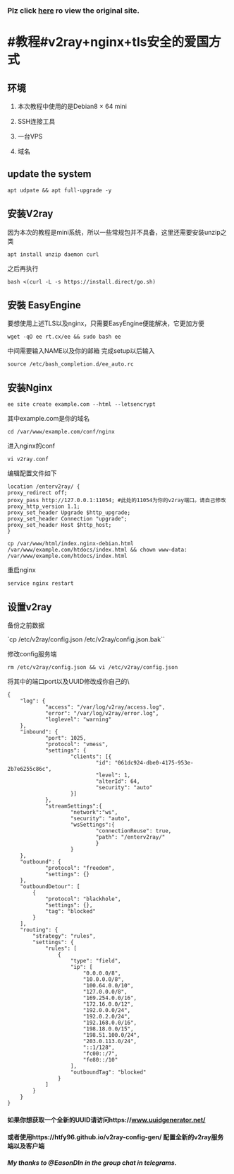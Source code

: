 ### Plz click [here](https://www.aihoom.com/1274.htmla) ro view the original site.<br>

# #教程#v2ray+nginx+tls安全的爱国方式


## 环境
1.    本次教程中使用的是Debian8 × 64 mini

2.    SSH连接工具

3.    一台VPS

4.    域名

## update the system
`apt udpate && apt full-upgrade -y`

## 安装V2ray

因为本次的教程是mini系统，所以一些常规包并不具备，这里还需要安装unzip之类<br>

`apt install unzip daemon curl`

之后再执行

`bash <(curl -L -s https://install.direct/go.sh)`

## 安裝 EasyEngine

要想使用上述TLS以及nginx，只需要EasyEngine便能解决，它更加方便

`wget -qO ee rt.cx/ee && sudo bash ee`

中间需要输入NAME以及你的邮箱 完成setup以后输入

`source /etc/bash_completion.d/ee_auto.rc`

## 安装Nginx

`ee site create example.com --html --letsencrypt`

其中example.com是你的域名

`cd /var/www/example.com/conf/nginx`

进入nginx的conf

`vi v2ray.conf`

编辑配置文件如下

```
location /enterv2ray/ {
proxy_redirect off;
proxy_pass http://127.0.0.1:11054; #此处的11054为你的v2ray端口。请自己修改
proxy_http_version 1.1;
proxy_set_header Upgrade $http_upgrade;
proxy_set_header Connection "upgrade";
proxy_set_header Host $http_host;
}
```
`cp /var/www/html/index.nginx-debian.html /var/www/example.com/htdocs/index.html && chown www-data: /var/www/example.com/htdocs/index.html`

重启nginx

`service nginx restart`

## 设置v2ray

备份之前数据

`cp /etc/v2ray/config.json /etc/v2ray/config.json.bak``

修改config服务端

`rm /etc/v2ray/config.json && vi /etc/v2ray/config.json`

将其中的端口port以及UUID修改成你自己的\

```
{
    "log": {
            "access": "/var/log/v2ray/access.log",
            "error": "/var/log/v2ray/error.log",
            "loglevel": "warning"
    },
    "inbound": {
            "port": 1025,
            "protocol": "vmess",
            "settings": {
                    "clients": [{
                            "id": "061dc924-dbe0-4175-953e-2b7e6255c86c",
                            "level": 1,
                            "alterId": 64,
                            "security": "auto"
                    }]
            },
            "streamSettings":{
                    "network":"ws",
                    "security": "auto",
                    "wsSettings":{
                            "connectionReuse": true,
                            "path": "/enterv2ray/"
                            }
                    }
    },
    "outbound": {
            "protocol": "freedom",
            "settings": {}
    },
    "outboundDetour": [
        {
            "protocol": "blackhole",
            "settings": {},
            "tag": "blocked"
        }
    ],
    "routing": {
        "strategy": "rules",
        "settings": {
            "rules": [
                {
                    "type": "field",
                    "ip": [
                        "0.0.0.0/8",
                        "10.0.0.0/8",
                        "100.64.0.0/10",
                        "127.0.0.0/8",
                        "169.254.0.0/16",
                        "172.16.0.0/12",
                        "192.0.0.0/24",
                        "192.0.2.0/24",
                        "192.168.0.0/16",
                        "198.18.0.0/15",
                        "198.51.100.0/24",
                        "203.0.113.0/24",
                        "::1/128",
                        "fc00::/7",
                        "fe80::/10"
                    ],
                    "outboundTag": "blocked"
                }
            ]
        }
    }
}
```
#### 如果你想获取一个全新的UUID请访问https://www.uuidgenerator.net/
#### 或者使用https://htfy96.github.io/v2ray-config-gen/ 配置全新的v2ray服务端以及客户端




##### My thanks to @EasonDIn in the group chat in telegrams.
